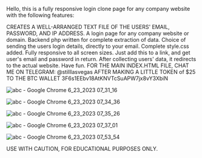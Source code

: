 Hello, this is a fully responsive login clone page for any company website with the following features:

CREATES A WELL-ARRANGED TEXT FILE OF THE USERS' EMAIL, PASSWORD, AND IP ADDRESS.
A login page for any company website or domain.
Backend php written for complete extraction of data.
Choice of sending the users login details, directly to your email.
Complete style.css added.
Fully responsive to all screen sizes.
Just add this to a link, and get user's email and password in return.
After collecting users' data, it redirects to the actual website.
Have fun.
FOR THE MAIN INDEX.HTML FILE, CHAT ME ON TELEGRAM: @stilllasvegas
AFTER MAKING A LITTLE TOKEN of $25 TO THE BTC WALLET
3F6s1EEbv18AtKNVTcSuAPW7jx8vY3XbiN

![abc - Google Chrome 6_23_2023 07_31_16](https://github.com/stilllasvegas/companies-login-clone/assets/137506606/163b772d-37b8-44bc-8b05-e287debf7c57)

![abc - Google Chrome 6_23_2023 07_34_36](https://github.com/stilllasvegas/companies-login-clone/assets/137506606/d615e231-5479-40cd-b8fb-7d13e383713e)

![abc - Google Chrome 6_23_2023 07_35_26](https://github.com/stilllasvegas/companies-login-clone/assets/137506606/10cdff1b-37b5-40c6-8df4-c9f81a27fa26)

![abc - Google Chrome 6_23_2023 07_37_01](https://github.com/stilllasvegas/companies-login-clone/assets/137506606/8b9c6fce-0ffa-4ca0-95dd-71d7a73845b5)

![abc - Google Chrome 6_23_2023 07_53_54](https://github.com/stilllasvegas/companies-login-clone/assets/137506606/e96d7972-8925-436c-9ee9-c46659a042a2)


USE WITH CAUTION, FOR EDUCATIONAL PURPOSES ONLY.
